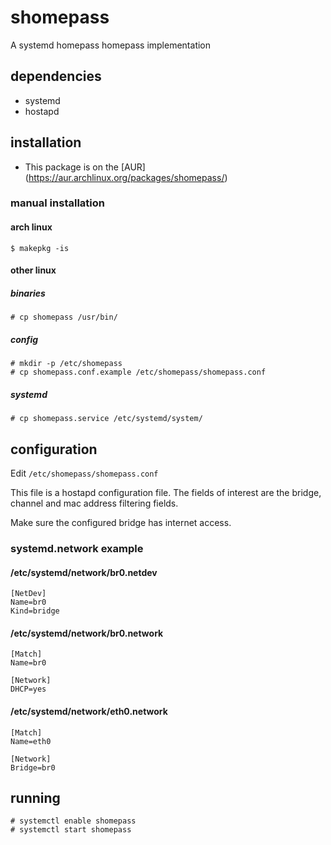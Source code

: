 # shomepass
A systemd homepass homepass implementation

## dependencies
* systemd
* hostapd

## installation
* This package is on the [AUR] (https://aur.archlinux.org/packages/shomepass/)
 
### manual installation
#### arch linux
```
$ makepkg -is
```

#### other linux
##### binaries
```
# cp shomepass /usr/bin/
```

##### config
```
# mkdir -p /etc/shomepass
# cp shomepass.conf.example /etc/shomepass/shomepass.conf
```

##### systemd
```
# cp shomepass.service /etc/systemd/system/
```

## configuration
Edit `/etc/shomepass/shomepass.conf`

This file is a hostapd configuration file. The fields of interest are the bridge, channel and mac address filtering fields.

Make sure the configured bridge has internet access. 

### systemd.network example
#### /etc/systemd/network/br0.netdev
```
[NetDev]
Name=br0
Kind=bridge
```

#### /etc/systemd/network/br0.network
```
[Match]
Name=br0

[Network]
DHCP=yes
```

#### /etc/systemd/network/eth0.network
```
[Match]
Name=eth0

[Network]
Bridge=br0
```

## running
```
# systemctl enable shomepass
# systemctl start shomepass
```
